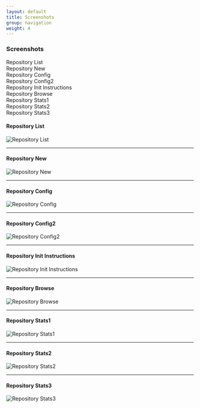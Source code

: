 ```yaml
---
layout: default
title: Screenshots
group: navigation
weight: 4
---
```


<div id="toc">
  <h3>Screenshots</h3>

  <ul>
    <li><a href="#repository_list">Repository List</a></li>
    <li><a href="#repository_new">Repository New</a></li>
    <li><a href="#repository_config">Repository Config</a></li>
    <li><a href="#repository_config2">Repository Config2</a></li>
    <li><a href="#repository_init_instructions">Repository Init Instructions</a></li>
    <li><a href="#repository_browse">Repository Browse</a></li>
    <li><a href="#repository_stats1">Repository Stats1</a></li>
    <li><a href="#repository_stats2">Repository Stats2</a></li>
    <li><a href="#repository_stats3">Repository Stats3</a></li>
  </ul>
</div>

#### Repository List

![Repository List](/redmine_git_hosting/images/screenshots/repo_list.png)

***

#### Repository New

![Repository New](/redmine_git_hosting/images/screenshots/repo_new.png)

***

#### Repository Config

![Repository Config](/redmine_git_hosting/images/screenshots/repo_config.png)

***

#### Repository Config2

![Repository Config2](/redmine_git_hosting/images/screenshots/repo_config2.png)

***

#### Repository Init Instructions

![Repository Init Instructions](/redmine_git_hosting/images/screenshots/repo_init_instructions.png)

***

#### Repository Browse

![Repository Browse](/redmine_git_hosting/images/screenshots/repo_browse.png)

***

#### Repository Stats1

![Repository Stats1](/redmine_git_hosting/images/screenshots/repo_stats1.png)

***

#### Repository Stats2

![Repository Stats2](/redmine_git_hosting/images/screenshots/repo_stats2.png)

***

#### Repository Stats3

![Repository Stats3](/redmine_git_hosting/images/screenshots/repo_stats3.png)
